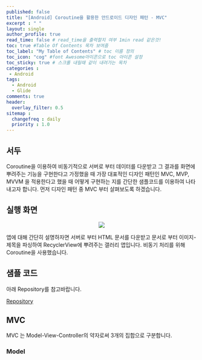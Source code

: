 ```yaml
---
published: false
title: "[Android] Coroutine을 활용한 안드로이드 디자인 패턴 - MVC"	
excerpt : " "	
layout: single	
author_profile: true	
read_time: false # read_time을 출력할지 여부 1min read 같은것!	
toc: true #Table Of Contents 목차 보여줌	
toc_label: "My Table of Contents" # toc 이름 정의	
toc_icon: "cog" #font Awesome아이콘으로 toc 아이콘 설정	
toc_sticky: true # 스크롤 내릴때 같이 내려가는 목차	
categories :	
 - Android	
tags: 	
  - Android
  - Glide
comments: true	
header:	
  overlay_filter: 0.5	
sitemap :	
  changefreq : daily	
  priority : 1.0	
---
```


## 서두

Coroutine을 이용하여 비동기적으로 서버로 부터 데이터를 다운받고 그 결과를 화면에 뿌려주는 기능을 구현한다고 가정했을 때 가장 대표적인 디자인 패턴인 MVC, MVP, MVVM 을 적용한다고 했을 때 어떻게 구현하는 지를 간단한 샘플코드를 이용하여 나타 내고자 합니다. 먼저 디자인 패턴 중 MVC 부터 살펴보도록 하겠습니다.

## 실행 화면

<div align="center">
<img src="https://user-images.githubusercontent.com/35194820/117981811-5e049600-b370-11eb-97d4-52fca92cf356.gif" >
</div>

앱에 대해 간단히 설명하자면 서버로 부터 HTML 문서를 다운받고 문서로 부터 이미지-제목을 파싱하여 RecyclerView에 뿌려주는 갤러리 앱입니다. 비동기 처리를 위해 Coroutine을 사용했습니다.

## 샘플 코드

아래 Repository를 참고바랍니다.

[Repository](https://github.com/Origogi/Android-Coroutine-Galley-App)

## MVC

MVC 는 Model-View-Controller의 약자로써 3개의 집합으로 구분합니다.

### Model 

